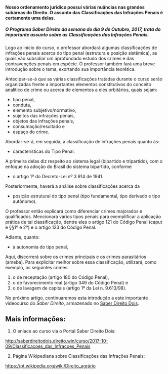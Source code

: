 
#### Nosso ordenamento jurídico possui várias nuâncias nas grandes subáreas do Direito. O assunto das **Classificações das Infrações Penais** é certamente uma delas.

##### O Programa **Saber Direito** da semana do dia 9 de Outubro, 2017, trata do importante assunto sobre as **Classificações das Infrações Penais**.

Logo ao início do curso, o professor abordará algumas classificações de infrações penais acerca do tipo penal (estrutura e posição sistêmica), as quais vão subsidiar um aprofundado estudo dos crimes e das contravenções penais em espécie. O professor também fará uma breve introdução sobre o tema, exortando sua importância teorética. 

Antecipar-se-á que as várias classificações tratadas durante o curso serão organizadas frente a importantes elementos constitutivos do conceito analítico de crime ou acerca de elementos a eles orbitários, quais sejam: 

- tipo penal, 
- conduta, 
- elemento subjetivo/normativo, 
- sujeitos das infrações penais, 
- objetos das infrações penais, 
- consumação/resultado e 
- espaço do crime.

Abordar-se-á, em seguida, a classificação de infrações penais quanto às:

- características do Tipo Penal.

A primeira delas diz respeito ao sistema legal (bipartido e tripartido), com o enfoque na adoção do Brasil do sistema bipartido, conforme 

- o artigo 1º do Decreto-Lei nº 3.914 de 1941. 

Posteriormente, haverá a análise sobre classificações acerca da

- posição estrutural do tipo penal (tipo fundamental, tipo derivado e tipo autônomo).

O professor então explicará como diferenciar crimes majorados e qualificados. Mencionará vários tipos penais para exemplificar a aplicação prática de tal classificação, dentre eles o artigo 121 do Código Penal (caput e §§1º e 2º) e o artigo 123 do Código Penal. 

Adiante, quanto:

- à autonomia do tipo penal,

Aqui, discorrerá sobre os crimes principais e os crimes parasitários (ameba). Para explicitar melhor sobre essa classificação, utilizará, como exemplo, os seguintes crimes:

1. o de receptação (artigo 180 do Código Penal),
2. o de favorecimento real (artigo 349 do Código Penal) e
3. o de lavagem de capitais (artigo 1º da Lei n. 9.613/98).

No próximo artigo, continuaremos esta introdução a este importante videocurso do _Saber Direito_, armazenado no  [Saber Direito Dois].

[Saber Direito Dois]: http://saberdireitodois.direito.win


Mais informações:
-----------------

1) O enlace ao curso via o Portal Saber Direito Dois:

http://saberdireitodois.direito.win/curso/2017-10-09/Classificacoes_das_Infracoes_Penais

2) Página Wikipediana sobre Classificações das Infrações Penais:

https://pt.wikipedia.org/wiki/Direito_agrário
